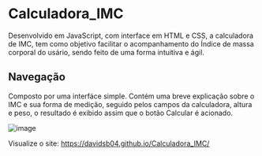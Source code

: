 # Calculadora_IMC

Desenvolvido em JavaScript, com interface em HTML e CSS, a calculadora de IMC, tem como objetivo facilitar o acompanhamento do Índice de massa corporal do usário, sendo feito de uma forma intuitiva e ágil.

## Navegação

Composto por uma interfáce simple. Contém uma breve explicação sobre o IMC e sua forma de medição, seguido pelos campos da calculadora, altura e peso, o resultado é exibido assim que o botão Calcular é acionado.

![image](https://github.com/Davidsb04/Calculadora_IMC/assets/121972361/408037a4-a1f8-4215-b7d7-16e140b2da41)

Visualize o site: https://davidsb04.github.io/Calculadora_IMC/
